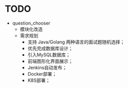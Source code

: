 # TODO
- question_chooser
  - 模块化改造
  - 需求规划
    - 支持 Java/Golang 两种语言的面试题随机选择；
    - 优先完成数据库设计；
    - 引入MySQL数据库；
    - 前端图形化界面展示；
    - Jenkins自动发布；
    - Docker部署；
    - K8S部署；